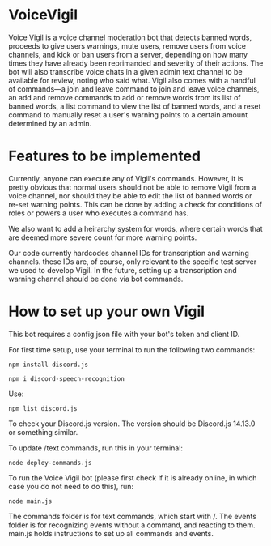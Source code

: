 # VoiceVigil

Voice Vigil is a voice channel moderation bot that detects banned words, proceeds to give users warnings, mute users, remove users from voice channels, and kick or ban users from a server, depending on how many times they have already been reprimanded and severity of their actions. The bot will also transcribe voice chats in a given admin text channel to be available for review, noting who said what. Vigil also comes with a handful of commands—a join and leave command to join and leave voice channels, an add and remove commands to add or remove words from its list of banned words, a list command to view the list of banned words, and a reset command to manually reset a user's warning points to a certain amount determined by an admin. 

# Features to be implemented

Currently, anyone can execute any of Vigil's commands. However, it is pretty obvious that normal users should not be able to remove Vigil from a voice channel, nor should they be able to edit the list of banned words or re-set warning points. This can be done by adding a check for conditions of roles or powers a user who executes a command has. 

We also want to add a heirarchy system for words, where certain words that are deemed more severe count for more warning points. 

Our code currently hardcodes channel IDs for transcription and warning channels. these IDs are, of course, only relevant to the specific test server we used to develop Vigil. In the future, setting up a transcription and warning channel should be done via bot commands. 

# How to set up your own Vigil

This bot requires a config.json file with your bot's token and client ID. 

For first time setup, use your terminal to run the following two commands: 
```
npm install discord.js

npm i discord-speech-recognition
```

Use: 
```
npm list discord.js
```
To check your Discord.js version. The version should be Discord.js 14.13.0 or something similar. 

To update /text commands, run this in your terminal: 
```
node deploy-commands.js
```

To run the Voice Vigil bot (please first check if it is already online, in which case you do not need to do this), run: 
```
node main.js
```

The commands folder is for text commands, which start with /. 
The events folder is for recognizing events without a command, and reacting to them. 
main.js holds instructions to set up all commands and events.